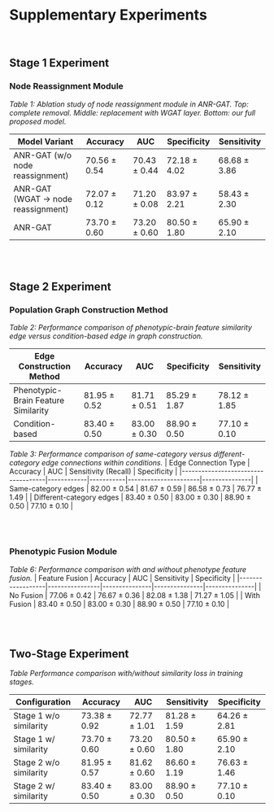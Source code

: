 # Supplementary Experiments
<br>

## Stage 1 Experiment

### Node Reassignment Module
*Table 1: Ablation study of node reassignment module in ANR-GAT. Top: complete removal. Middle: replacement with WGAT layer. Bottom: our full proposed model.*

| Model Variant                     | Accuracy       | AUC           | Specificity   | Sensitivity   |
|-----------------------------------|----------------|---------------|---------------|---------------|
| ANR-GAT (w/o node reassignment)   | 70.56 ± 0.54   | 70.43 ± 0.44  | 72.18 ± 4.02  | 68.68 ± 3.86  |
| ANR-GAT (WGAT → node reassignment) | 72.07 ± 0.12   | 71.20 ± 0.08  | 83.97 ± 2.21  | 58.43 ± 2.30  |
| ANR-GAT                       | 73.70 ± 0.60   | 73.20 ± 0.60  | 80.50 ± 1.80  | 65.90 ± 2.10  |

<br>
<br>

## Stage 2 Experiment

### Population Graph Construction Method

*Table 2: Performance comparison of phenotypic-brain feature similarity edge versus condition-based edge in graph construction.*

| Edge Construction Method              | Accuracy       | AUC           | Specificity   | Sensitivity   |
|----------------------------------------|----------------|---------------|---------------|---------------|
| Phenotypic-Brain Feature Similarity    | 81.95 ± 0.52   | 81.71 ± 0.51  | 85.29 ± 1.87  | 78.12 ± 1.85  |
| Condition-based                    | 83.40 ± 0.50   | 83.00 ± 0.30  | 88.90 ± 0.50  | 77.10 ± 0.10  |


*Table 3: Performance comparison of same-category versus different-category edge connections within conditions.*
| Edge Connection Type               | Accuracy   | AUC       | Sensitivity (Recall) | Specificity   |
|------------------------------------|------------|-----------|----------------------|---------------|
| Same-category edges               | 82.00 ± 0.54 | 81.67 ± 0.59 | 86.58 ± 0.73        | 76.77 ± 1.49  |
| Different-category edges          | 83.40 ± 0.50   | 83.00 ± 0.30  | 88.90 ± 0.50  | 77.10 ± 0.10  |


<br>
<br>

### Phenotypic Fusion Module

*Table 6: Performance comparison with and without phenotype feature fusion.*
| Feature Fusion    | Accuracy       | AUC           | Sensitivity   | Specificity   |
|------------------|----------------|---------------|---------------|---------------|
| No Fusion        | 77.06 ± 0.42   | 76.67 ± 0.36  | 82.08 ± 1.38  | 71.27 ± 1.05  |
| With Fusion      | 83.40 ± 0.50   | 83.00 ± 0.30  | 88.90 ± 0.50  | 77.10 ± 0.10  |

<br>
<br>



## Two-Stage Experiment

*Table Performance comparison with/without similarity loss in training stages.*

| Configuration          | Accuracy   | AUC       | Sensitivity | Specificity   |
|------------------------|------------|-----------|-------------|---------------|
| Stage 1 w/o similarity | 73.38 ± 0.92 | 72.77 ± 1.01 | 81.28 ± 1.59 | 64.26 ± 2.81  |
| Stage 1 w/ similarity  | 73.70 ± 0.60 | 73.20 ± 0.60 | 80.50 ± 1.80 | 65.90 ± 2.10  |
| Stage 2 w/o similarity | 81.95 ± 0.57 | 81.62 ± 0.60 | 86.60 ± 1.19 | 76.63 ± 1.46  |
| Stage 2 w/ similarity  | 83.40 ± 0.50 | 83.00 ± 0.30 | 88.90 ± 0.50 | 77.10 ± 0.10  |


